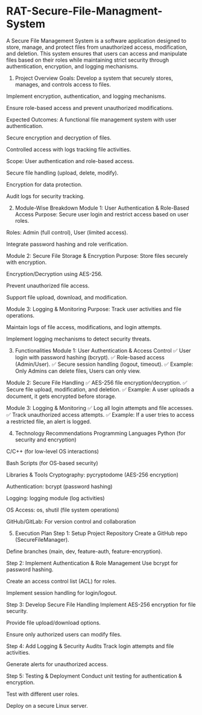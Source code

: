 # RAT-Secure-File-Managment-System
A Secure File Management System is a software application designed to store, manage, and protect files from unauthorized access, modification, and deletion. This system ensures that users can access and manipulate files based on their roles while maintaining strict security through authentication, encryption, and logging mechanisms.

1. Project Overview
Goals:
Develop a system that securely stores, manages, and controls access to files.

Implement encryption, authentication, and logging mechanisms.

Ensure role-based access and prevent unauthorized modifications.

Expected Outcomes:
A functional file management system with user authentication.

Secure encryption and decryption of files.

Controlled access with logs tracking file activities.

Scope:
User authentication and role-based access.

Secure file handling (upload, delete, modify).

Encryption for data protection.

Audit logs for security tracking.

2. Module-Wise Breakdown
Module 1: User Authentication & Role-Based Access
Purpose: Secure user login and restrict access based on user roles.

Roles: Admin (full control), User (limited access).

Integrate password hashing and role verification.

Module 2: Secure File Storage & Encryption
Purpose: Store files securely with encryption.

Encryption/Decryption using AES-256.

Prevent unauthorized file access.

Support file upload, download, and modification.

Module 3: Logging & Monitoring
Purpose: Track user activities and file operations.

Maintain logs of file access, modifications, and login attempts.

Implement logging mechanisms to detect security threats.

3. Functionalities
Module 1: User Authentication & Access Control
✅ User login with password hashing (bcrypt).
✅ Role-based access (Admin/User).
✅ Secure session handling (logout, timeout).
✅ Example: Only Admins can delete files, Users can only view.

Module 2: Secure File Handling
✅ AES-256 file encryption/decryption.
✅ Secure file upload, modification, and deletion.
✅ Example: A user uploads a document, it gets encrypted before storage.

Module 3: Logging & Monitoring
✅ Log all login attempts and file accesses.
✅ Track unauthorized access attempts.
✅ Example: If a user tries to access a restricted file, an alert is logged.

4. Technology Recommendations
Programming Languages
Python (for security and encryption)

C/C++ (for low-level OS interactions)

Bash Scripts (for OS-based security)

Libraries & Tools
Cryptography: pycryptodome (AES-256 encryption)

Authentication: bcrypt (password hashing)

Logging: logging module (log activities)

OS Access: os, shutil (file system operations)

GitHub/GitLab: For version control and collaboration

5. Execution Plan
Step 1: Setup Project Repository
Create a GitHub repo (SecureFileManager).

Define branches (main, dev, feature-auth, feature-encryption).

Step 2: Implement Authentication & Role Management
Use bcrypt for password hashing.

Create an access control list (ACL) for roles.

Implement session handling for login/logout.

Step 3: Develop Secure File Handling
Implement AES-256 encryption for file security.

Provide file upload/download options.

Ensure only authorized users can modify files.

Step 4: Add Logging & Security Audits
Track login attempts and file activities.

Generate alerts for unauthorized access.

Step 5: Testing & Deployment
Conduct unit testing for authentication & encryption.

Test with different user roles.

Deploy on a secure Linux server.

